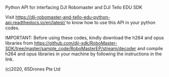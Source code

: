 Python API for interfacing DJI Robomaster and DJI Tello EDU SDK

Visit https://dji-robomaster-and-tello-edu-python-api.readthedocs.io/en/latest/ to know how to use this API in your python codes.

IMPORTANT: Before using these codes, kindly download the h264 and opus libraries from https://github.com/dji-sdk/RoboMaster-SDK/tree/master/sample_code/RoboMasterEP/stream/decoder and compile h264 and opus libraries in your machine by following the instructions in the link.

(c)2020, 65Drones Pte Ltd
